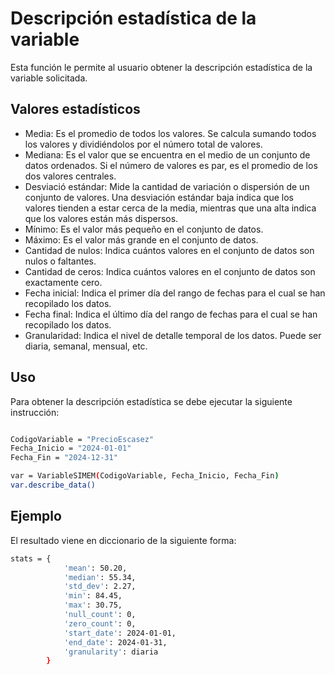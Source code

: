# Descripción estadística de la variable

Esta función le permite al usuario obtener la descripción estadística de la variable solicitada.

## Valores estadísticos

- Media: Es el promedio de todos los valores. Se calcula sumando todos los valores y dividiéndolos por el número total de valores.
- Mediana: Es el valor que se encuentra en el medio de un conjunto de datos ordenados. Si el número de valores es par, es el promedio de los dos valores centrales.
- Desviació estándar: Mide la cantidad de variación o dispersión de un conjunto de valores. Una desviación estándar baja indica que los valores tienden a estar cerca de la media, mientras que una alta indica que los valores están más dispersos.
- Mínimo: Es el valor más pequeño en el conjunto de datos.
- Máximo: Es el valor más grande en el conjunto de datos.
- Cantidad de nulos: Indica cuántos valores en el conjunto de datos son nulos o faltantes.
- Cantidad de ceros: Indica cuántos valores en el conjunto de datos son exactamente cero.
- Fecha inicial: Indica el primer día del rango de fechas para el cual se han recopilado los datos.
- Fecha final: Indica el último día del rango de fechas para el cual se han recopilado los datos.
- Granularidad: Indica el nivel de detalle temporal de los datos. Puede ser diaria, semanal, mensual, etc.

## Uso

Para obtener la descripción estadística se debe ejecutar la siguiente instrucción:

```bash

CodigoVariable = "PrecioEscasez"
Fecha_Inicio = "2024-01-01"
Fecha_Fin = "2024-12-31"

var = VariableSIMEM(CodigoVariable, Fecha_Inicio, Fecha_Fin)
var.describe_data()

```

## Ejemplo

El resultado viene en diccionario de la siguiente forma:

```bash
stats = {
            'mean': 50.20,
            'median': 55.34,
            'std_dev': 2.27,
            'min': 84.45,
            'max': 30.75,
            'null_count': 0,
            'zero_count': 0,
            'start_date': 2024-01-01,
            'end_date': 2024-01-31,
            'granularity': diaria
        }
        
```
